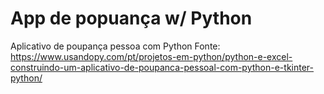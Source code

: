 # App de popuança w/ Python
 Aplicativo de poupança pessoa com Python
 Fonte:
 https://www.usandopy.com/pt/projetos-em-python/python-e-excel-construindo-um-aplicativo-de-poupanca-pessoal-com-python-e-tkinter-python/
